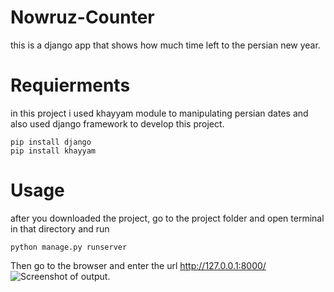 # Nowruz-Counter
this is a django app that shows how much time left to the persian new year.

# Requierments
in this project i used khayyam module to manipulating persian dates and also used django framework to develop this project.
```
pip install django
pip install khayyam
```
# Usage
after you downloaded the project, go to the project folder and open terminal in that directory and run 
```
python manage.py runserver
```
Then go to the browser and enter the url http://127.0.0.1:8000/
![Screenshot of output.](https://myoctocat.com/assets/images/base-octocat.svg)
